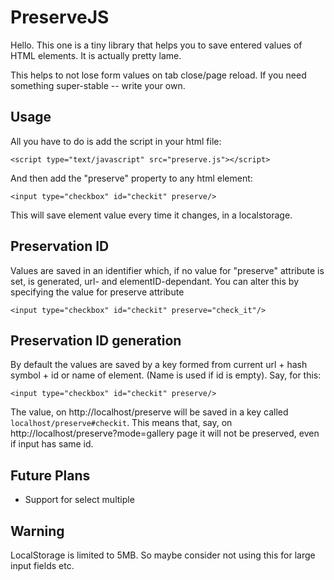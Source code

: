 PreserveJS
===
Hello. This one is a tiny library that helps you to save entered values of HTML elements.
It is actually pretty lame.

This helps to not lose form values on tab close/page reload. If you need something super-stable -- write your own.

Usage
---
All you have to do is add the script in your html file:

    <script type="text/javascript" src="preserve.js"></script>
    
And then add the "preserve" property to any html element:

    <input type="checkbox" id="checkit" preserve/>
    
This will save element value every time it changes, in a localstorage.

Preservation ID
---

Values are saved in an identifier which, if no value for "preserve" attribute is set, is generated, url- and
elementID-dependant. You can alter this by specifying the value for preserve attribute

    <input type="checkbox" id="checkit" preserve="check_it"/>

Preservation ID generation
---
By default the values are saved by a key formed from current url + hash symbol + id or name of element. (Name is used
if id is empty). Say, for this:

    <input type="checkbox" id="checkit" preserve/>

The value, on http://localhost/preserve will be saved in a key called `localhost/preserve#checkit`. This means that, say,
on http://localhost/preserve?mode=gallery page it will not be preserved, even if input has same id.

Future Plans
---

 - Support for select multiple

Warning
---
LocalStorage is limited to 5MB. So maybe consider not using this for large input fields etc.

